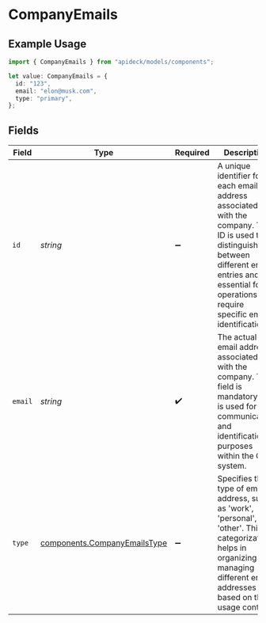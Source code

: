 # CompanyEmails

## Example Usage

```typescript
import { CompanyEmails } from "apideck/models/components";

let value: CompanyEmails = {
  id: "123",
  email: "elon@musk.com",
  type: "primary",
};
```

## Fields

| Field                                                                                                                                                                                                              | Type                                                                                                                                                                                                               | Required                                                                                                                                                                                                           | Description                                                                                                                                                                                                        | Example                                                                                                                                                                                                            |
| ------------------------------------------------------------------------------------------------------------------------------------------------------------------------------------------------------------------ | ------------------------------------------------------------------------------------------------------------------------------------------------------------------------------------------------------------------ | ------------------------------------------------------------------------------------------------------------------------------------------------------------------------------------------------------------------ | ------------------------------------------------------------------------------------------------------------------------------------------------------------------------------------------------------------------ | ------------------------------------------------------------------------------------------------------------------------------------------------------------------------------------------------------------------ |
| `id`                                                                                                                                                                                                               | *string*                                                                                                                                                                                                           | :heavy_minus_sign:                                                                                                                                                                                                 | A unique identifier for each email address associated with the company. This ID is used to distinguish between different email entries and is essential for operations that require specific email identification. | 123                                                                                                                                                                                                                |
| `email`                                                                                                                                                                                                            | *string*                                                                                                                                                                                                           | :heavy_check_mark:                                                                                                                                                                                                 | The actual email address associated with the company. This field is mandatory and is used for communication and identification purposes within the CRM system.                                                     | elon@musk.com                                                                                                                                                                                                      |
| `type`                                                                                                                                                                                                             | [components.CompanyEmailsType](../../models/components/companyemailstype.md)                                                                                                                                       | :heavy_minus_sign:                                                                                                                                                                                                 | Specifies the type of email address, such as 'work', 'personal', or 'other'. This categorization helps in organizing and managing different email addresses based on their usage context.                          | primary                                                                                                                                                                                                            |
